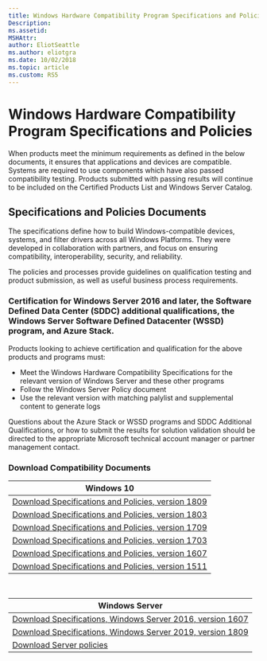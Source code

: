 ```yaml
---
title: Windows Hardware Compatibility Program Specifications and Policies
Description: 
ms.assetid: 
MSHAttr: 
author: EliotSeattle
ms.author: eliotgra
ms.date: 10/02/2018
ms.topic: article
ms.custom: RS5
---
```


# Windows Hardware Compatibility Program Specifications and Policies

When products meet the minimum requirements as defined in the below documents, it ensures that applications and devices are compatible. Systems are required to use components which have also passed compatibility testing. Products submitted with passing results will continue to be included on the Certified Products List and Windows Server Catalog.

## Specifications and Policies Documents

The specifications define how to build Windows-compatible devices, systems, and filter drivers across all Windows Platforms. They were developed in collaboration with partners, and focus on ensuring compatibility, interoperability, security, and reliability. 

The policies and processes provide guidelines on qualification testing and product submission, as well as useful business process requirements.

### Certification for Windows Server 2016 and later, the Software Defined Data Center (SDDC) additional qualifications, the Windows Server Software Defined Datacenter (WSSD) program, and Azure Stack.

Products looking to achieve certification and qualification for the above products and programs must:

 - Meet the Windows Hardware Compatibility Specifications for the relevant version of Windows Server and these other programs
 - Follow the Windows Server Policy document
 - Use  the relevant version with matching palylist and supplemental content to generate logs

Questions about the Azure Stack or WSSD programs and SDDC Additional Qualifications, or how to submit the results for solution validation should be directed to the appropriate Microsoft technical account manager or partner management contact.

### Download Compatibility Documents

| Windows 10 |
| --- |
|[Download Specifications and Policies, version 1809](https://go.microsoft.com/fwlink/?linkid=2027110)|  
|[Download Specifications and Policies, version 1803](https://go.microsoft.com/fwlink/?linkid=871730)|
|[Download Specifications and Policies, version 1709](https://go.microsoft.com/fwlink/?linkid=866945)|
|[Download Specifications and Policies, version 1703](https://go.microsoft.com/fwlink/?linkid=866946)|
|[Download Specifications and Policies, version 1607](https://go.microsoft.com/fwlink/?linkid=866948)|
|[Download Specifications and Policies, version 1511](https://go.microsoft.com/fwlink/?linkid=866949)|

<br>

| Windows Server |
| --- |
| [Download Specifications, Windows Server 2016, version 1607](https://go.microsoft.com/fwlink/?linkid=866951) |
| [Download Specifications, Windows Server 2019, version 1809](https://go.microsoft.com/fwlink/?linkid=2027110) |
| [Download Server policies](https://go.microsoft.com/fwlink/?linkid=874290) |





